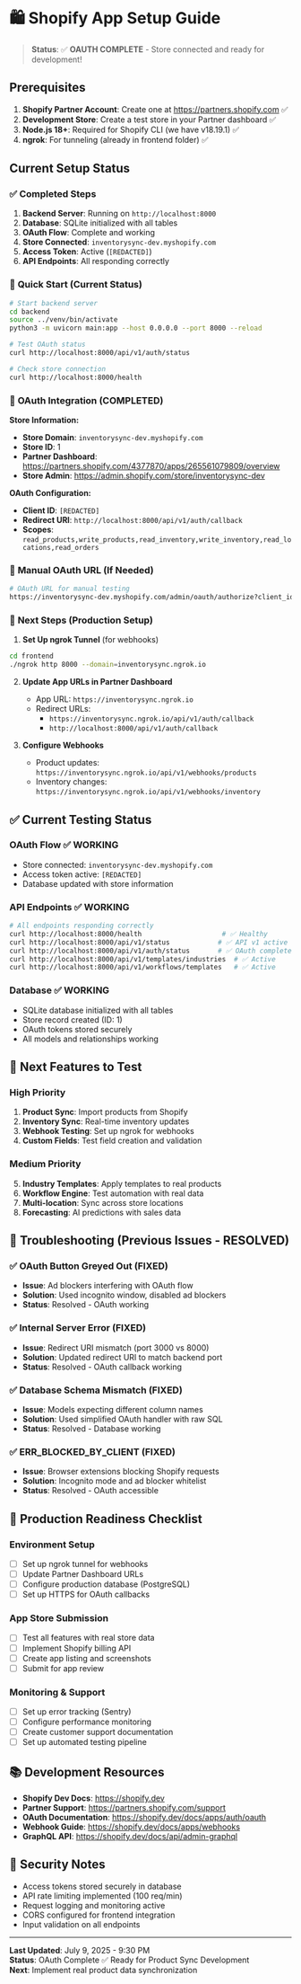 # 🛍️ Shopify App Setup Guide

> **Status**: ✅ **OAUTH COMPLETE** - Store connected and ready for development!

## Prerequisites

1. **Shopify Partner Account**: Create one at https://partners.shopify.com ✅
2. **Development Store**: Create a test store in your Partner dashboard ✅
3. **Node.js 18+**: Required for Shopify CLI (we have v18.19.1) ✅
4. **ngrok**: For tunneling (already in frontend folder) ✅

## Current Setup Status

### ✅ **Completed Steps**

1. **Backend Server**: Running on `http://localhost:8000`
2. **Database**: SQLite initialized with all tables
3. **OAuth Flow**: Complete and working
4. **Store Connected**: `inventorysync-dev.myshopify.com`
5. **Access Token**: Active (`[REDACTED]`)
6. **API Endpoints**: All responding correctly

### 🔄 **Quick Start (Current Status)**

```bash
# Start backend server
cd backend
source ../venv/bin/activate
python3 -m uvicorn main:app --host 0.0.0.0 --port 8000 --reload

# Test OAuth status
curl http://localhost:8000/api/v1/auth/status

# Check store connection
curl http://localhost:8000/health
```

### 🎯 **OAuth Integration (COMPLETED)**

**Store Information:**
- **Store Domain**: `inventorysync-dev.myshopify.com`
- **Store ID**: 1
- **Partner Dashboard**: https://partners.shopify.com/4377870/apps/265561079809/overview
- **Store Admin**: https://admin.shopify.com/store/inventorysync-dev

**OAuth Configuration:**
- **Client ID**: `[REDACTED]`
- **Redirect URI**: `http://localhost:8000/api/v1/auth/callback`
- **Scopes**: `read_products,write_products,read_inventory,write_inventory,read_locations,read_orders`

### 🔧 **Manual OAuth URL (If Needed)**

```bash
# OAuth URL for manual testing
https://inventorysync-dev.myshopify.com/admin/oauth/authorize?client_id=[REDACTED]\u0026scope=read_products,write_products,read_inventory,write_inventory,read_locations,read_orders\u0026redirect_uri=http%3A//localhost%3A8000/api/v1/auth/callback
```

### 🚀 **Next Steps (Production Setup)**

1. **Set Up ngrok Tunnel** (for webhooks)

```bash
cd frontend
./ngrok http 8000 --domain=inventorysync.ngrok.io
```

2. **Update App URLs in Partner Dashboard**
   - App URL: `https://inventorysync.ngrok.io`
   - Redirect URLs: 
     - `https://inventorysync.ngrok.io/api/v1/auth/callback`
     - `http://localhost:8000/api/v1/auth/callback`

3. **Configure Webhooks**
   - Product updates: `https://inventorysync.ngrok.io/api/v1/webhooks/products`
   - Inventory changes: `https://inventorysync.ngrok.io/api/v1/webhooks/inventory`

## ✅ **Current Testing Status**

### **OAuth Flow** ✅ **WORKING**
- Store connected: `inventorysync-dev.myshopify.com`
- Access token active: `[REDACTED]`
- Database updated with store information

### **API Endpoints** ✅ **WORKING**
```bash
# All endpoints responding correctly
curl http://localhost:8000/health                    # ✅ Healthy
curl http://localhost:8000/api/v1/status            # ✅ API v1 active
curl http://localhost:8000/api/v1/auth/status       # ✅ OAuth complete
curl http://localhost:8000/api/v1/templates/industries  # ✅ Active
curl http://localhost:8000/api/v1/workflows/templates   # ✅ Active
```

### **Database** ✅ **WORKING**
- SQLite database initialized with all tables
- Store record created (ID: 1)
- OAuth tokens stored securely
- All models and relationships working

## 🔄 **Next Features to Test**

### **High Priority**
1. **Product Sync**: Import products from Shopify
2. **Inventory Sync**: Real-time inventory updates
3. **Webhook Testing**: Set up ngrok for webhooks
4. **Custom Fields**: Test field creation and validation

### **Medium Priority**
5. **Industry Templates**: Apply templates to real products
6. **Workflow Engine**: Test automation with real data
7. **Multi-location**: Sync across store locations
8. **Forecasting**: AI predictions with sales data

## 🐛 **Troubleshooting (Previous Issues - RESOLVED)**

### ✅ **OAuth Button Greyed Out** (FIXED)
- **Issue**: Ad blockers interfering with OAuth flow
- **Solution**: Used incognito window, disabled ad blockers
- **Status**: Resolved - OAuth working

### ✅ **Internal Server Error** (FIXED)
- **Issue**: Redirect URI mismatch (port 3000 vs 8000)
- **Solution**: Updated redirect URI to match backend port
- **Status**: Resolved - OAuth callback working

### ✅ **Database Schema Mismatch** (FIXED)
- **Issue**: Models expecting different column names
- **Solution**: Used simplified OAuth handler with raw SQL
- **Status**: Resolved - Database working

### ✅ **ERR_BLOCKED_BY_CLIENT** (FIXED)
- **Issue**: Browser extensions blocking Shopify requests
- **Solution**: Incognito mode and ad blocker whitelist
- **Status**: Resolved - OAuth accessible

## 🚀 **Production Readiness Checklist**

### **Environment Setup**
- [ ] Set up ngrok tunnel for webhooks
- [ ] Update Partner Dashboard URLs
- [ ] Configure production database (PostgreSQL)
- [ ] Set up HTTPS for OAuth callbacks

### **App Store Submission**
- [ ] Test all features with real store data
- [ ] Implement Shopify billing API
- [ ] Create app listing and screenshots
- [ ] Submit for app review

### **Monitoring & Support**
- [ ] Set up error tracking (Sentry)
- [ ] Configure performance monitoring
- [ ] Create customer support documentation
- [ ] Set up automated testing pipeline

## 📚 **Development Resources**

- **Shopify Dev Docs**: https://shopify.dev
- **Partner Support**: https://partners.shopify.com/support
- **OAuth Documentation**: https://shopify.dev/docs/apps/auth/oauth
- **Webhook Guide**: https://shopify.dev/docs/apps/webhooks
- **GraphQL API**: https://shopify.dev/docs/api/admin-graphql

## 🔐 **Security Notes**

- Access tokens stored securely in database
- API rate limiting implemented (100 req/min)
- Request logging and monitoring active
- CORS configured for frontend integration
- Input validation on all endpoints

---

**Last Updated**: July 9, 2025 - 9:30 PM  
**Status**: OAuth Complete ✅ Ready for Product Sync Development  
**Next**: Implement real product data synchronization